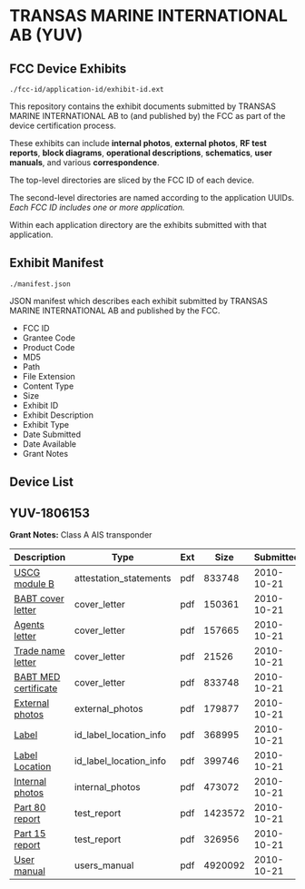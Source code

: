 # TRANSAS MARINE INTERNATIONAL AB (YUV)
## FCC Device Exhibits

```
./fcc-id/application-id/exhibit-id.ext
```

This repository contains the exhibit documents submitted by TRANSAS MARINE INTERNATIONAL AB to (and published by) the FCC as part of the device certification process.

These exhibits can include **internal photos**, **external photos**, **RF test reports**, **block diagrams**, **operational descriptions**, **schematics**, **user manuals**, and various **correspondence**.

The top-level directories are sliced by the FCC ID of each device.

The second-level directories are named according to the application UUIDs. *Each FCC ID includes one or more application.*

Within each application directory are the exhibits submitted with that application. 

## Exhibit Manifest

```
./manifest.json
```

JSON manifest which describes each exhibit submitted by TRANSAS MARINE INTERNATIONAL AB and published by the FCC.

- FCC ID
- Grantee Code
- Product Code
- MD5
- Path
- File Extension
- Content Type
- Size
- Exhibit ID
- Exhibit Description
- Exhibit Type
- Date Submitted
- Date Available
- Grant Notes

## Device List
## YUV-1806153
**Grant Notes:** Class A AIS transponder

| Description | Type | Ext | Size | Submitted | Available |
| ----------- | ---- | --- | ---- | --------- | --------- |
| [USCG module B](YUV-1806153/5c9bd043c8b45a831089b8cb8dd294f9/1363696.pdf) | attestation_statements | pdf | 833748 | 2010-10-21 | 2010-10-21 |
| [BABT cover letter](YUV-1806153/5c9bd043c8b45a831089b8cb8dd294f9/1363693.pdf) | cover_letter | pdf | 150361 | 2010-10-21 | 2010-10-21 |
| [Agents letter](YUV-1806153/5c9bd043c8b45a831089b8cb8dd294f9/1363694.pdf) | cover_letter | pdf | 157665 | 2010-10-21 | 2010-10-21 |
| [Trade name letter](YUV-1806153/5c9bd043c8b45a831089b8cb8dd294f9/1363695.pdf) | cover_letter | pdf | 21526 | 2010-10-21 | 2010-10-21 |
| [BABT MED certificate](YUV-1806153/5c9bd043c8b45a831089b8cb8dd294f9/1363696.pdf) | cover_letter | pdf | 833748 | 2010-10-21 | 2010-10-21 |
| [External photos](YUV-1806153/5c9bd043c8b45a831089b8cb8dd294f9/1363691.pdf) | external_photos | pdf | 179877 | 2010-10-21 | 2010-10-21 |
| [Label](YUV-1806153/5c9bd043c8b45a831089b8cb8dd294f9/1363689.pdf) | id_label_location_info | pdf | 368995 | 2010-10-21 | 2010-10-21 |
| [Label Location](YUV-1806153/5c9bd043c8b45a831089b8cb8dd294f9/1363690.pdf) | id_label_location_info | pdf | 399746 | 2010-10-21 | 2010-10-21 |
| [Internal photos](YUV-1806153/5c9bd043c8b45a831089b8cb8dd294f9/1279989.pdf) | internal_photos | pdf | 473072 | 2010-10-21 | 2010-10-21 |
| [Part 80 report](YUV-1806153/5c9bd043c8b45a831089b8cb8dd294f9/1279985.pdf) | test_report | pdf | 1423572 | 2010-10-21 | 2010-10-21 |
| [Part 15 report](YUV-1806153/5c9bd043c8b45a831089b8cb8dd294f9/1279986.pdf) | test_report | pdf | 326956 | 2010-10-21 | 2010-10-21 |
| [User manual](YUV-1806153/5c9bd043c8b45a831089b8cb8dd294f9/1363692.pdf) | users_manual | pdf | 4920092 | 2010-10-21 | 2010-10-21 |
